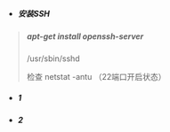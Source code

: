 * ##### 安装SSH

> ##### apt-get install openssh-server
>
> /usr/sbin/sshd
>
> 检查 netstat -antu （22端口开启状态）

* ##### 1
* ##### 2



